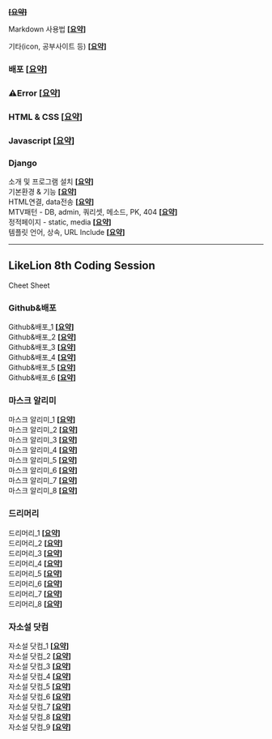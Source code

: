 ~~**[[요약]()]**<br/>~~

Markdown 사용법 **[[요약](https://github.com/KSAhh/-Study-/blob/master/%F0%9F%94%97Markdown.md)]**<br/>

기타(icon, 공부사이트 등) **[[요약](https://github.com/KSAhh/-Study-/blob/master/Study/%EA%B8%B0%ED%83%80.md)]**<br/>

### 배포 **[[요약](https://github.com/KSAhh/-Study-/blob/master/Study/%F0%9F%93%92%EB%B0%B0%ED%8F%AC%ED%95%98%EA%B8%B0.md)]**<br/>
### ⚠️Error **[[요약](https://github.com/KSAhh/-Study-/blob/master/Study/%E2%9A%A0%EF%B8%8Ferror.md)]**<br/>  

### HTML & CSS **[[요약](https://github.com/KSAhh/-Study-/tree/master/HTML%20%26%20CSS)]**<br/>
### Javascript **[[요약](https://github.com/KSAhh/-Study-/blob/master/JS/1.md)]**<br/>
### Django  
소개 및 프로그램 설치 **[[요약](https://github.com/KSAhh/-Study-/blob/master/Django/0%20%EC%86%8C%EA%B0%9C%20%EB%B0%8F%20%ED%94%84%EB%A1%9C%EA%B7%B8%EB%9E%A8%20%EC%84%A4%EC%B9%98(%2Bgithub).md)]**<br/>
기본환경 & 기능 **[[요약](https://github.com/KSAhh/-Study-/blob/master/Django/1%2C2%20%EA%B8%B0%EB%B3%B8%ED%99%98%EA%B2%BD%20%26%20%EA%B8%B0%EB%8A%A5.md)]**<br/>
 HTML연결, data전송 **[[요약](https://github.com/KSAhh/-Study-/blob/master/Django/3%20%EA%B8%B0%EB%B3%B8%20-%20HTML%EC%97%B0%EA%B2%B0%2C%20data%EC%A0%84%EC%86%A1.md)]**<br/>
MTV패턴 - DB, admin, 쿼리셋, 메소드, PK, 404 **[[요약](https://github.com/KSAhh/-Study-/blob/master/Django/4%20MTV%ED%8C%A8%ED%84%B4%20-%20DB%2C%20admin%2C%20%EC%BF%BC%EB%A6%AC%EC%85%8B%2C%20%EB%A9%94%EC%86%8C%EB%93%9C%2C%20PK%2C%20404.md)]**<br/>
정적페이지 - static, media **[[요약](https://github.com/KSAhh/-Study-/blob/master/Django/5%20%EC%A0%95%EC%A0%81%ED%8E%98%EC%9D%B4%EC%A7%80%20-%20static%2C%20media.md)]**<br/>
템플릿 언어, 상속, URL Include **[[요약](https://github.com/KSAhh/-Study-/blob/master/Django/6%20%ED%85%9C%ED%94%8C%EB%A6%BF%20%EC%96%B8%EC%96%B4%2C%20%EC%83%81%EC%86%8D%2C%20URL%20Include.md)]**<br/>


- - -  

## LikeLion 8th Coding Session  
Cheet Sheet

### Github&배포

Github&배포_1 **[[요약](https://github.com/KSAhh/-Study-/blob/master/Likelion/Github_%EB%B0%B0%ED%8F%AC/Github_%EB%B0%B0%ED%8F%AC_1_1.md)]**<br/>
Github&배포_2 **[[요약](https://github.com/KSAhh/-Study-/blob/master/Likelion/Github_%EB%B0%B0%ED%8F%AC/Github_%EB%B0%B0%ED%8F%AC_1_2.md)]**<br/>
Github&배포_3 **[[요약](https://github.com/KSAhh/-Study-/blob/master/Likelion/Github_%EB%B0%B0%ED%8F%AC/Github_%EB%B0%B0%ED%8F%AC_1_3.md)]**<br/>
Github&배포_4 **[[요약](https://github.com/KSAhh/-Study-/blob/master/Likelion/Github_%EB%B0%B0%ED%8F%AC/Github_%EB%B0%B0%ED%8F%AC_1_4.md)]**<br/>
Github&배포_5 **[[요약](https://github.com/KSAhh/-Study-/blob/master/Likelion/Github_%EB%B0%B0%ED%8F%AC/Github_%EB%B0%B0%ED%8F%AC_1_5.md)]**<br/>
Github&배포_6 **[[요약](https://github.com/KSAhh/-Study-/blob/master/Likelion/Github_%EB%B0%B0%ED%8F%AC/Github_%EB%B0%B0%ED%8F%AC_1_6.md)]**<br/>

### 마스크 알리미

마스크 알리미_1 **[[요약](https://github.com/KSAhh/-Study-/blob/master/Likelion/%EB%A7%88%EC%8A%A4%ED%81%AC%EC%95%8C%EB%A6%AC%EB%AF%B8/%EB%A7%88%EC%8A%A4%ED%81%AC%EC%95%8C%EB%A6%AC%EB%AF%B8_1_1.md)]**<br/>
마스크 알리미_2 **[[요약](https://github.com/KSAhh/-Study-/blob/master/Likelion/%EB%A7%88%EC%8A%A4%ED%81%AC%EC%95%8C%EB%A6%AC%EB%AF%B8/%EB%A7%88%EC%8A%A4%ED%81%AC%EC%95%8C%EB%A6%AC%EB%AF%B8_1_2.md)]**<br/>
마스크 알리미_3 **[[요약](https://github.com/KSAhh/-Study-/blob/master/Likelion/%EB%A7%88%EC%8A%A4%ED%81%AC%EC%95%8C%EB%A6%AC%EB%AF%B8/%EB%A7%88%EC%8A%A4%ED%81%AC%EC%95%8C%EB%A6%AC%EB%AF%B8_1_3.md)]**<br/>
마스크 알리미_4 **[[요약](https://github.com/KSAhh/-Study-/blob/master/Likelion/%EB%A7%88%EC%8A%A4%ED%81%AC%EC%95%8C%EB%A6%AC%EB%AF%B8/%EB%A7%88%EC%8A%A4%ED%81%AC%EC%95%8C%EB%A6%AC%EB%AF%B8_1_4.md)]**<br/>
마스크 알리미_5 **[[요약](https://github.com/KSAhh/-Study-/blob/master/Likelion/%EB%A7%88%EC%8A%A4%ED%81%AC%EC%95%8C%EB%A6%AC%EB%AF%B8/%EB%A7%88%EC%8A%A4%ED%81%AC%EC%95%8C%EB%A6%AC%EB%AF%B8_1_5.md)]**<br/>
마스크 알리미_6 **[[요약](https://github.com/KSAhh/-Study-/blob/master/Likelion/%EB%A7%88%EC%8A%A4%ED%81%AC%EC%95%8C%EB%A6%AC%EB%AF%B8/%EB%A7%88%EC%8A%A4%ED%81%AC%EC%95%8C%EB%A6%AC%EB%AF%B8_1_6.md)]**<br/>
마스크 알리미_7 **[[요약](https://github.com/KSAhh/-Study-/blob/master/Likelion/%EB%A7%88%EC%8A%A4%ED%81%AC%EC%95%8C%EB%A6%AC%EB%AF%B8/%EB%A7%88%EC%8A%A4%ED%81%AC%EC%95%8C%EB%A6%AC%EB%AF%B8_1_7.md)]**<br/>
마스크 알리미_8 **[[요약](https://github.com/KSAhh/-Study-/blob/master/Likelion/%EB%A7%88%EC%8A%A4%ED%81%AC%EC%95%8C%EB%A6%AC%EB%AF%B8/%EB%A7%88%EC%8A%A4%ED%81%AC%EC%95%8C%EB%A6%AC%EB%AF%B8_1_8.md)]**<br/>

### 드리머리

드리머리_1 **[[요약](https://github.com/KSAhh/-Study-/blob/master/Likelion/%EB%93%9C%EB%A6%AC%EB%A8%B8%EB%A6%AC/%EB%93%9C%EB%A6%AC%EB%A8%B8%EB%A6%AC_1_1.md)]**<br/>
드리머리_2 **[[요약](https://github.com/KSAhh/-Study-/blob/master/Likelion/%EB%93%9C%EB%A6%AC%EB%A8%B8%EB%A6%AC/%EB%93%9C%EB%A6%AC%EB%A8%B8%EB%A6%AC_1_2.md)]**<br/>
드리머리_3 **[[요약](https://github.com/KSAhh/-Study-/blob/master/Likelion/%EB%93%9C%EB%A6%AC%EB%A8%B8%EB%A6%AC/%EB%93%9C%EB%A6%AC%EB%A8%B8%EB%A6%AC_1_3.md)]**<br/>
드리머리_4 **[[요약](https://github.com/KSAhh/-Study-/blob/master/Likelion/%EB%93%9C%EB%A6%AC%EB%A8%B8%EB%A6%AC/%EB%93%9C%EB%A6%AC%EB%A8%B8%EB%A6%AC_1_4.md)]**<br/>
드리머리_5 **[[요약](https://github.com/KSAhh/-Study-/blob/master/Likelion/%EB%93%9C%EB%A6%AC%EB%A8%B8%EB%A6%AC/%EB%93%9C%EB%A6%AC%EB%A8%B8%EB%A6%AC_1_5.md)]**<br/>
드리머리_6 **[[요약](https://github.com/KSAhh/-Study-/blob/master/Likelion/%EB%93%9C%EB%A6%AC%EB%A8%B8%EB%A6%AC/%EB%93%9C%EB%A6%AC%EB%A8%B8%EB%A6%AC_1_6.md)]**<br/>
드리머리_7 **[[요약](https://github.com/KSAhh/-Study-/blob/master/Likelion/%EB%93%9C%EB%A6%AC%EB%A8%B8%EB%A6%AC/%EB%93%9C%EB%A6%AC%EB%A8%B8%EB%A6%AC_1_7.md)]**<br/>
드리머리_8 **[[요약](https://github.com/KSAhh/-Study-/blob/master/Likelion/%EB%93%9C%EB%A6%AC%EB%A8%B8%EB%A6%AC/%EB%93%9C%EB%A6%AC%EB%A8%B8%EB%A6%AC_1_8.md)]**<br/>

### 자소설 닷컴

자소설 닷컴_1 **[[요약](https://github.com/KSAhh/-Study-/blob/master/Likelion/%EC%9E%90%EC%86%8C%EC%84%A4%EB%8B%B7%EC%BB%B4/%EC%9E%90%EC%86%8C%EC%84%A4%EB%8B%B7%EC%BB%B4_1_1.md)]**<br/>
자소설 닷컴_2 **[[요약](https://github.com/KSAhh/-Study-/blob/master/Likelion/%EC%9E%90%EC%86%8C%EC%84%A4%EB%8B%B7%EC%BB%B4/%EC%9E%90%EC%86%8C%EC%84%A4%EB%8B%B7%EC%BB%B4_1_2.md)]**<br/>
자소설 닷컴_3 **[[요약](https://github.com/KSAhh/-Study-/blob/master/Likelion/%EC%9E%90%EC%86%8C%EC%84%A4%EB%8B%B7%EC%BB%B4/%EC%9E%90%EC%86%8C%EC%84%A4%EB%8B%B7%EC%BB%B4_1_3.md)]**<br/>
자소설 닷컴_4 **[[요약](https://github.com/KSAhh/-Study-/blob/master/Likelion/%EC%9E%90%EC%86%8C%EC%84%A4%EB%8B%B7%EC%BB%B4/%EC%9E%90%EC%86%8C%EC%84%A4%EB%8B%B7%EC%BB%B4_1_4.md)]**<br/>
자소설 닷컴_5 **[[요약](https://github.com/KSAhh/-Study-/blob/master/Likelion/%EC%9E%90%EC%86%8C%EC%84%A4%EB%8B%B7%EC%BB%B4/%EC%9E%90%EC%86%8C%EC%84%A4%EB%8B%B7%EC%BB%B4_1_5.md)]**<br/>
자소설 닷컴_6 **[[요약](https://github.com/KSAhh/-Study-/blob/master/Likelion/%EC%9E%90%EC%86%8C%EC%84%A4%EB%8B%B7%EC%BB%B4/%EC%9E%90%EC%86%8C%EC%84%A4%EB%8B%B7%EC%BB%B4_1_6.md)]**<br/>
자소설 닷컴_7 **[[요약](https://github.com/KSAhh/-Study-/blob/master/Likelion/%EC%9E%90%EC%86%8C%EC%84%A4%EB%8B%B7%EC%BB%B4/%EC%9E%90%EC%86%8C%EC%84%A4%EB%8B%B7%EC%BB%B4_1_7.md)]**<br/>
자소설 닷컴_8 **[[요약](https://github.com/KSAhh/-Study-/blob/master/Likelion/%EC%9E%90%EC%86%8C%EC%84%A4%EB%8B%B7%EC%BB%B4/%EC%9E%90%EC%86%8C%EC%84%A4%EB%8B%B7%EC%BB%B4_1_8.md)]**<br/>
자소설 닷컴_9 **[[요약](https://github.com/KSAhh/-Study-/blob/master/Likelion/%EC%9E%90%EC%86%8C%EC%84%A4%EB%8B%B7%EC%BB%B4/%EC%9E%90%EC%86%8C%EC%84%A4%EB%8B%B7%EC%BB%B4_1_9.md)]**<br/>
